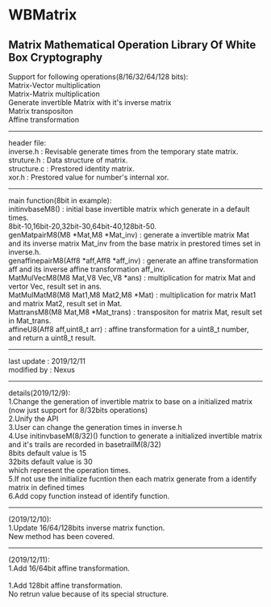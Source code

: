 WBMatrix
====

Matrix Mathematical Operation Library Of White Box Cryptography
----

Support for following operations(8/16/32/64/128 bits):<br>
Matrix-Vector multiplication<br>
Matrix-Matrix multiplication<br>
Generate invertible Matrix with it's inverse matrix<br>
Matrix transpositon<br>
Affine transformation<br>

---
header file:<br>
inverse.h : Revisable generate times from the temporary state matrix.<br>
struture.h : Data structure of matrix.<br>
structure.c : Prestored identity matrix.<br>
xor.h : Prestored value for number's internal xor.<br>

---
main function(8bit in example):<br>
initinvbaseM8() : initial base invertible matrix which generate in a default times.<br>
      8bit-10,16bit-20,32bit-30,64bit-40,128bit-50.<br>
genMatpairM8(M8 *Mat,M8 *Mat_inv) : generate a invertible matrix Mat and its inverse matrix Mat_inv from the base matrix in prestored times set in inverse.h.<br>
genaffinepairM8(Aff8 *aff,Aff8 *aff_inv) : generate an affine transformation aff and its inverse affine transformation aff_inv.<br>
MatMulVecM8(M8 Mat,V8 Vec,V8 *ans) : multiplication for matrix Mat and vertor Vec, result set in ans.<br>
MatMulMatM8(M8 Mat1,M8 Mat2,M8 *Mat) : multiplication for matrix Mat1 and matrix Mat2, result set in Mat.<br>
MattransM8(M8 Mat,M8 *Mat_trans) : transpositon for matrix Mat, result set in Mat_trans.<br>
affineU8(Aff8 aff,uint8_t arr) : affine transformation for a uint8_t number, and return a uint8_t result.


---
last update : 2019/12/11<br>
modified by : Nexus

---
details(2019/12/9):<br>
1.Change the generation of invertible matrix to base on a initialized matrix
(now just support for 8/32bits operations)<br>
2.Unify the API<br>
3.User can change the generation times in inverse.h <br>
4.Use initinvbaseM(8/32)() function to generate a initialized invertible matrix and it's trails are recorded in basetrailM(8/32)<br>
8bits default value is 15<br>
32bits default value is 30<br>
which represent the operation times.<br>
5.If not use the initialize fucntion then each matrix generate from a identify matrix in defined times<br>
6.Add copy function instead of identify function.<br>

---
(2019/12/10):<br>
1.Update 16/64/128bits inverse matrix function.<br>
New method has been covered.<br>

---
(2019/12/11):<br>
1.Add 16/64bit affine transformation.<br>
<br>
1.Add 128bit affine transformation.<br>
No retrun value because of its special structure.